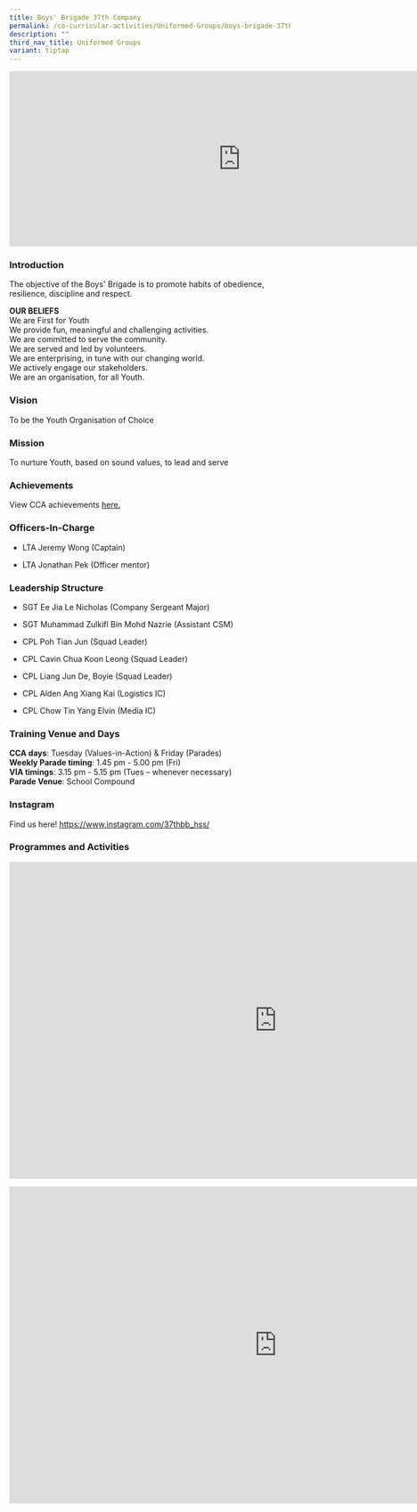 ```yaml
---
title: Boys' Brigade 37th Company
permalink: /co-curricular-activities/Uniformed-Groups/boys-brigade-37th-company/
description: ""
third_nav_title: Uniformed Groups
variant: tiptap
---
```

<div class="iframe-wrapper">
<iframe height="315" width="830" allowfullscreen="true" frameborder="0" src="https://www.youtube.com/embed/rLZpVbO6qY8"></iframe>
</div>
<h3>Introduction</h3>
<p>The objective of the Boys' Brigade is to promote habits of obedience,
resilience, discipline and respect.&nbsp;</p>
<p><strong>OUR BELIEFS</strong>&nbsp;
<br>We are First for Youth
<br>We provide fun, meaningful and challenging activities.
<br>We are committed to serve the community.
<br>We are served and led by volunteers.
<br>We are enterprising, in tune with our changing world.
<br>We actively engage our stakeholders.
<br>We are an organisation, for all Youth.</p>
<h3>Vision</h3>
<p>To be the Youth Organisation of Choice</p>
<h3>Mission</h3>
<p>To nurture Youth, based on sound values, to lead and serve</p>
<h3>Achievements</h3>
<p>View CCA achievements <a href="https://www.hougangsec.moe.edu.sg/about-us/Achievements/cca-achievements/" rel="noopener nofollow" target="_blank">here.</a>
</p>
<p></p>
<h3>Officers-In-Charge</h3>
<ul data-tight="true" class="tight">
<li>
<p>LTA Jeremy Wong (Captain)</p>
</li>
<li>
<p>LTA Jonathan Pek (Officer mentor)</p>
</li>
</ul>
<h3>Leadership Structure</h3>
<ul data-tight="true" class="tight">
<li>
<p>SGT Ee Jia Le Nicholas (Company Sergeant Major)</p>
</li>
<li>
<p>SGT Muhammad Zulkifl Bin Mohd Nazrie (Assistant CSM)</p>
</li>
<li>
<p>CPL Poh Tian Jun (Squad Leader)</p>
</li>
<li>
<p>CPL Cavin Chua Koon Leong (Squad Leader)</p>
</li>
<li>
<p>CPL Liang Jun De, Boyie (Squad Leader)</p>
</li>
<li>
<p>CPL Alden Ang Xiang Kai (Logistics IC)</p>
</li>
<li>
<p>CPL Chow Tin Yang Elvin (Media IC)</p>
<p></p>
</li>
</ul>
<h3>Training Venue and Days</h3>
<p><strong>CCA days</strong>: Tuesday (Values-in-Action) &amp; Friday (Parades)
<br><strong>Weekly Parade timing</strong>: 1.45 pm - 5.00 pm (Fri)
<br><strong>VIA timings</strong>: 3.15 pm - 5.15 pm (Tues – whenever necessary)
<br><strong>Parade Venue</strong>: School Compound</p>
<h3>Instagram</h3>
<p>Find us here!&nbsp;<a href="https://www.instagram.com/37thbb_hss/" rel="noopener noreferrer nofollow" target="_blank">https://www.instagram.com/37thbb_hss/</a>
</p>
<h3>Programmes and Activities</h3>
<div class="iframe-wrapper">
<iframe height="569" width="960" allowfullscreen="true" frameborder="0" src="https://docs.google.com/presentation/d/e/2PACX-1vSnu6VerlD1TUHCB33BGXJw6G6jO0wpSYwDRkst4zNA0irT-GsrBrWHnbDWREuxuIVM8CGa_uHWkuT1/embed?start=true&amp;loop=true&amp;delayms=3000"></iframe>
</div>
<p></p>
<div class="iframe-wrapper">
<iframe height="569" width="960" allowfullscreen="true" frameborder="0" src="https://docs.google.com/presentation/d/1q_Y0y3pnuDZDTw9vCS0cN_3u7yQ_EAz_8uHf6WqqDvM/embed?start=true&amp;loop=true&amp;delayms=3000"></iframe>
</div>
<p></p>